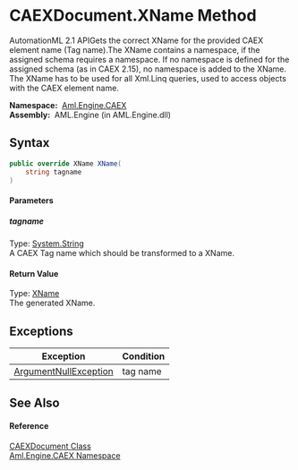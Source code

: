 CAEXDocument.XName Method
=========================
AutomationML 2.1 APIGets the correct XName for the provided CAEX element name (Tag name).The XName contains a namespace, if the assigned schema requires a namespace. If no namespace is defined for the assigned schema (as in CAEX 2.15), no namespace is added to the XName. The XName has to be used for all Xml.Linq queries, used to access objects with the CAEX element name.

  **Namespace:**  [Aml.Engine.CAEX][1]  
  **Assembly:**  AML.Engine (in AML.Engine.dll)

Syntax
------

```csharp
public override XName XName(
	string tagname
)
```

#### Parameters

##### *tagname*
Type: [System.String][2]  
A CAEX Tag name which should be transformed to a XName.

#### Return Value
Type: [XName][3]  
The generated XName.

Exceptions
----------

Exception                  | Condition 
-------------------------- | --------- 
[ArgumentNullException][4] | tag name  


See Also
--------

#### Reference
[CAEXDocument Class][5]  
[Aml.Engine.CAEX Namespace][1]  

[1]: ../README.md
[2]: https://docs.microsoft.com/dotnet/api/system.string
[3]: https://docs.microsoft.com/dotnet/api/system.xml.linq.xname
[4]: https://docs.microsoft.com/dotnet/api/system.argumentnullexception
[5]: README.md
[6]: https://www.automationml.org
[7]: ../../icons/logoShade.png